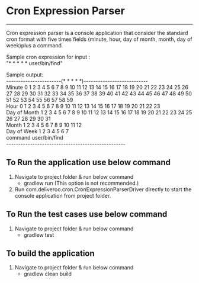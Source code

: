 # Cron Expression Parser
***
Cron expression parser is a console application that consider the standard cron format with five times fields (minute, hour, day of month, month, day of week)plus a command.

Sample cron expression for input : <br/> "* * * * * user/bin/find"

Sample output: <br/>
-----------------------(* * * * *)--------------------------- <br/>
Minute        0 1 2 3 4 5 6 7 8 9 10 11 12 13 14 15 16 17 18 19 20 21 22 23 24 25 26 27 28 29 30 31 32 33 34 35 36 37 38 39 40 41 42 43 44 45 46 47 48 49 50 51 52 53 54 55 56 57 58 59<br/>
Hour          0 1 2 3 4 5 6 7 8 9 10 11 12 13 14 15 16 17 18 19 20 21 22 23 <br/>
Day of Month  1 2 3 4 5 6 7 8 9 10 11 12 13 14 15 16 17 18 19 20 21 22 23 24 25 26 27 28 29 30 31 <br/>
Month         1 2 3 4 5 6 7 8 9 10 11 12 <br/>
Day of Week   1 2 3 4 5 6 7 <br/>
command       user/bin/find <br/>
-------------------------------------------------- <br/>

## To Run the application use below command

1. Navigate to project folder & run below command
    * gradlew run (This option is not recommended.)
2. Run com.deliveroo.cron.CronExpressionParserDriver directly to start the console application from project folder.


## To Run the test cases use below command

1. Navigate to project folder & run below command
   * gradlew test

## To build the application

1. Navigate to project folder & run below command
   * gradlew clean build